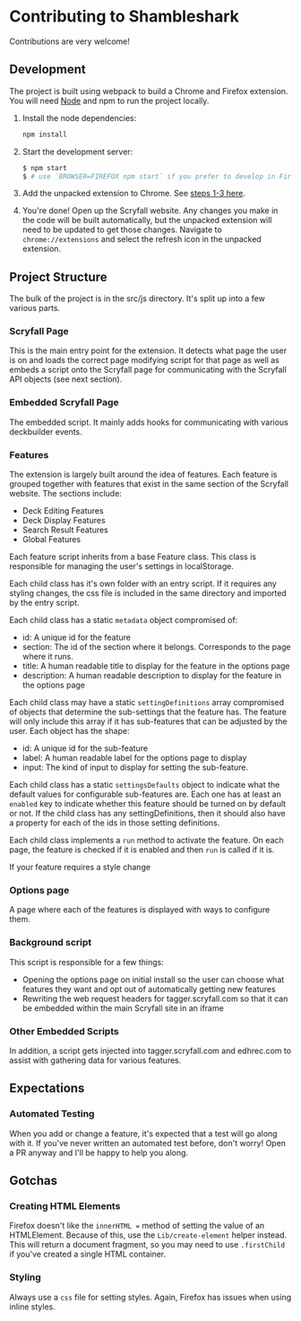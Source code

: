 # Contributing to Shambleshark

Contributions are very welcome!

## Development

The project is built using webpack to build a Chrome and Firefox extension. You will need [Node](https://nodejs.org/) and npm to run the project locally.

1. Install the node dependencies:

   ```sh
   npm install
   ```

1. Start the development server:

   ```sh
   $ npm start
   $ # use `BROWSER=FIREFOX npm start` if you prefer to develop in Firefox
   ```

1. Add the unpacked extension to Chrome. See [steps 1-3 here](https://developer.chrome.com/extensions/getstarted#manifest).

1. You're done! Open up the Scryfall website. Any changes you make in the code will be built automatically, but the unpacked extension will need to be updated to get those changes. Navigate to `chrome://extensions` and select the refresh icon in the unpacked extension.

## Project Structure

The bulk of the project is in the src/js directory. It's split up into a few various parts.

### Scryfall Page

This is the main entry point for the extension. It detects what page the user is on and loads the correct page modifying script for that page as well as embeds a script onto the Scryfall page for communicating with the Scryfall API objects (see next section).

### Embedded Scryfall Page

The embedded script. It mainly adds hooks for communicating with various deckbuilder events.

### Features

The extension is largely built around the idea of features. Each feature is grouped together with features that exist in the same section of the Scryfall website. The sections include:

- Deck Editing Features
- Deck Display Features
- Search Result Features
- Global Features

Each feature script inherits from a base Feature class. This class is responsible for managing the user's settings in localStorage.

Each child class has it's own folder with an entry script. If it requires any styling changes, the css file is included in the same directory and imported by the entry script.

Each child class has a static `metadata` object compromised of:

- id: A unique id for the feature
- section: The id of the section where it belongs. Corresponds to the page where it runs.
- title: A human readable title to display for the feature in the options page
- description: A human readable description to display for the feature in the options page

Each child class may have a static `settingDefinitions` array compromised of objects that determine the sub-settings that the feature has. The feature will only include this array if it has sub-features that can be adjusted by the user. Each object has the shape:

- id: A unique id for the sub-feature
- label: A human readable label for the options page to display
- input: The kind of input to display for setting the sub-feature.

Each child class has a static `settingsDefaults` object to indicate what the default values for configurable sub-features are. Each one has at least an `enabled` key to indicate whether this feature should be turned on by default or not. If the child class has any settingDefinitions, then it should also have a property for each of the ids in those setting definitions.

Each child class implements a `run` method to activate the feature. On each page, the feature is checked if it is enabled and then `run` is called if it is.

If your feature requires a style change

### Options page

A page where each of the features is displayed with ways to configure them.

### Background script

This script is responsible for a few things:

* Opening the options page on initial install so the user can choose what features they want and opt out of automatically getting new features
* Rewriting the web request headers for tagger.scryfall.com so that it can be embedded within the main Scryfall site in an iframe

### Other Embedded Scripts

In addition, a script gets injected into tagger.scryfall.com and edhrec.com to assist with gathering data for various features.

## Expectations

### Automated Testing

When you add or change a feature, it's expected that a test will go along with it. If you've never written an automated test before, don't worry! Open a PR anyway and I'll be happy to help you along.

## Gotchas

### Creating HTML Elements

Firefox doesn't like the `innerHTML =` method of setting the value of an HTMLElement. Because of this, use the `Lib/create-element` helper instead. This will return a document fragment, so you may need to use `.firstChild` if you've created a single HTML container.

### Styling

Always use a `css` file for setting styles. Again, Firefox has issues when using inline styles.
